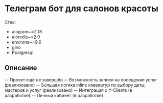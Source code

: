 # Телеграм бот для салонов красоты

Стек: 
- aiogram~=2.18
- aioredis~=2.0
- environs~=9.0
- gino
- Postgresql

## Описание
-- Проект ещё не завершён
-- Возможность записи на посещение услуг (реализовано)
-- Большая логика inline клавиатур по выбору даты, мастеров и услуг (реализовано)
-- Интеграция с Y-Clients (в разработке)
-- Личный кабинет (в разработке)
